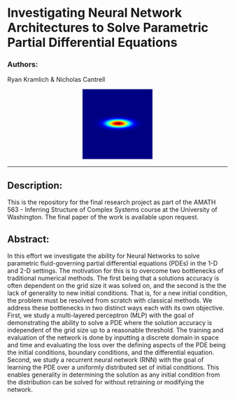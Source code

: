 # Investigating Neural Network Architectures to Solve Parametric Partial Differential Equations

### Authors: 

Ryan Kramlich & Nicholas Cantrell

<p align="center">
 <img src="./Misc./NSE.gif" width=160 height=160/>
</p>

<hr>

## Description: 

This is the repository for the final research project as part of the AMATH 563 - Inferring Structure of Complex Systems course at the University of Washington. The final paper of the work is available upon request. 

## Abstract: 

In this effort we investigate the ability for Neural Networks to solve parametric fluid-governing partial differential equations (PDEs) in the 1-D and 2-D settings. The motivation for this is to overcome two bottlenecks of traditional numerical methods. The first being that a solutions accuracy is often dependent on the grid size it was solved on, and the second is the the lack of generality to new initial conditions. That is, for a new initial condition, the problem must be resolved from scratch with classical methods. We address these bottlenecks in two distinct ways each with its own objective. First, we study a multi-layered perceptron (MLP) with the goal of demonstrating the ability to solve a PDE where the solution accuracy is independent of the grid size up to a reasonable threshold. The training and evaluation of the network is done by inputting a discrete domain in space and time and evaluating the loss over the defining aspects of the PDE being the initial conditions, boundary conditions, and the differential equation. Second, we study a recurrent neural network (RNN) with the goal of learning the PDE over a uniformly distributed set of initial conditions. This enables generality in determining the solution as any initial condition from the distribution can be solved for without retraining or modifying the network.
